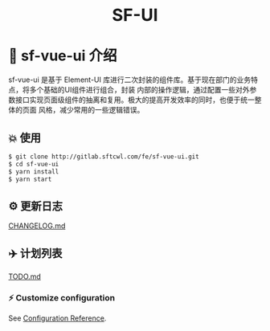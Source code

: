 <p>
  <h1 style="text-align: center"><big>SF-UI</big></h1>
</p>

# :memo: sf-vue-ui 介绍
sf-vue-ui 是基于 Element-UI 库进行二次封装的组件库。基于现在部门的业务特点，将多个基础的UI组件进行组合，封装
内部的操作逻辑，通过配置一些对外参数接口实现页面级组件的抽离和复用。极大的提高开发效率的同时，也便于统一整体的页面
风格，减少常用的一些逻辑错误。

## :boom: 使用
```bash
$ git clone http://gitlab.sftcwl.com/fe/sf-vue-ui.git
$ cd sf-vue-ui
$ yarn install
$ yarn start
```

## :gear: 更新日志
[CHANGELOG.md](./CHANGELOG.md)

## :airplane: 计划列表
[TODO.md](./TODO.md)

### :zap: Customize configuration
See [Configuration Reference](https://cli.vuejs.org/config/).
